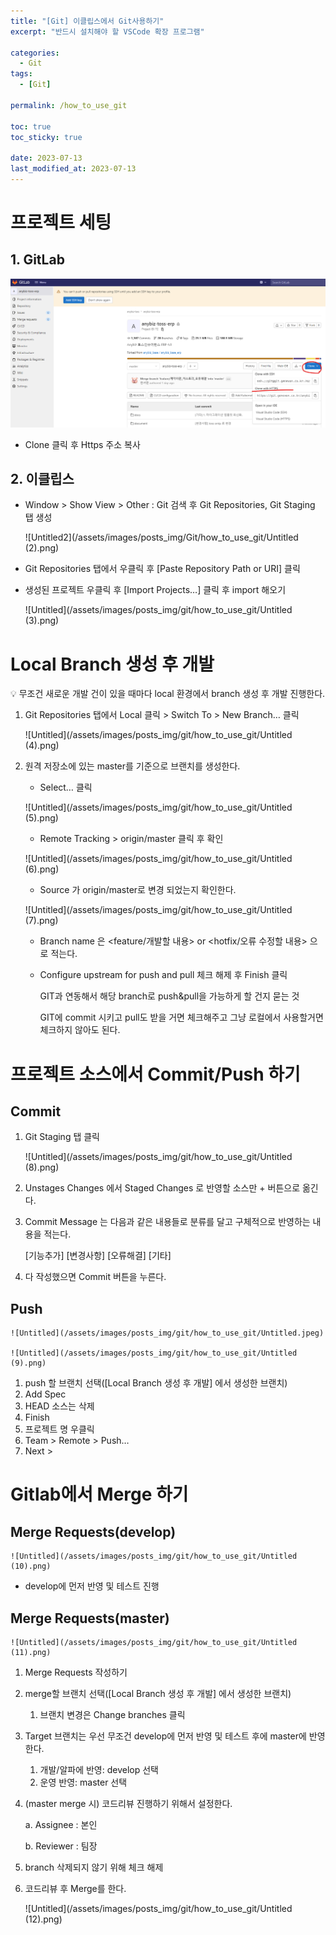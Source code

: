 ```yaml
---
title: "[Git] 이클립스에서 Git사용하기"
excerpt: "반드시 설치해야 할 VSCode 확장 프로그램"

categories:
  - Git
tags:
  - [Git]

permalink: /how_to_use_git

toc: true
toc_sticky: true

date: 2023-07-13
last_modified_at: 2023-07-13
---
```

# 프로젝트 세팅

## 1. GitLab

![Untitled](/assets/images/posts_img/Git/how_to_use_git/Untitled.png)

- Clone 클릭 후 Https 주소 복사

## 2. 이클립스

- Window > Show View > Other : Git 검색 후 Git Repositories, Git Staging 탭 생성
    
    ![Untitled2](/assets/images/posts_img/Git/how_to_use_git/Untitled (2).png)
    
- Git Repositories 탭에서 우클릭 후 [Paste Repository Path or URI] 클릭
- 생성된 프로젝트 우클릭 후 [Import Projects…] 클릭 후 import 해오기
    
    ![Untitled](/assets/images/posts_img/git/how_to_use_git/Untitled (3).png)
    

# Local Branch 생성 후 개발

<aside>
💡 무조건 새로운 개발 건이 있을 때마다 local 환경에서 branch 생성 후 개발 진행한다.

</aside>

1. Git Repositories 탭에서 Local 클릭 > Switch To > New Branch… 클릭
    
    ![Untitled](/assets/images/posts_img/git/how_to_use_git/Untitled (4).png)
    
2. 원격 저장소에 있는 master를 기준으로 브랜치를 생성한다.
    - Select… 클릭
    
    ![Untitled](/assets/images/posts_img/git/how_to_use_git/Untitled (5).png)
    
    - Remote Tracking > origin/master 클릭 후 확인
    
    ![Untitled](/assets/images/posts_img/git/how_to_use_git/Untitled (6).png)
    
    - Source 가 origin/master로 변경 되었는지 확인한다.
    
    ![Untitled](/assets/images/posts_img/git/how_to_use_git/Untitled (7).png)
    
    - Branch name 은 <feature/개발할 내용> or <hotfix/오류 수정할 내용> 으로 적는다.
    - Configure upstream for push and pull 체크 해제 후 Finish 클릭
        
        GIT과 연동해서 해당 branch로 push&pull을 가능하게 할 건지 묻는 것
        
        GIT에 commit 시키고 pull도 받을 거면 체크해주고 그냥 로컬에서 사용할거면 체크하지 않아도 된다.
        

# 프로젝트 소스에서 Commit/Push 하기

## Commit

1. Git Staging 탭 클릭
    
    ![Untitled](/assets/images/posts_img/git/how_to_use_git/Untitled (8).png)
    
2. Unstages Changes 에서 Staged Changes 로 반영할 소스만 + 버튼으로 옮긴다.
3. Commit Message 는 다음과 같은 내용들로 분류를 달고 구체적으로 반영하는 내용을 적는다.
    
    [기능추가]
    [변경사항]
    [오류해결]
    [기타]
    
4. 다 작성했으면 Commit 버튼을 누른다.

## Push

    ![Untitled](/assets/images/posts_img/git/how_to_use_git/Untitled.jpeg)

    ![Untitled](/assets/images/posts_img/git/how_to_use_git/Untitled (9).png)

1. push 할 브랜치 선택([Local Branch 생성 후 개발] 에서 생성한 브랜치)
2. Add Spec 
3. HEAD 소스는 삭제
4. Finish
5. 프로젝트 명 우클릭
6. Team > Remote > Push…
7. Next >

# Gitlab에서 Merge 하기

## Merge Requests(develop)

    ![Untitled](/assets/images/posts_img/git/how_to_use_git/Untitled (10).png)

- develop에 먼저 반영 및 테스트 진행

## Merge Requests(master)

    ![Untitled](/assets/images/posts_img/git/how_to_use_git/Untitled (11).png)

1. Merge Requests 작성하기
2. merge할 브랜치 선택([Local Branch 생성 후 개발] 에서 생성한 브랜치)
    1. 브랜치 변경은 Change branches 클릭
3. Target 브랜치는 우선 무조건 develop에 먼저 반영 및 테스트 후에 master에 반영한다.
    1. 개발/알파에 반영: develop 선택
    2. 운영 반영: master 선택
4. (master merge 시) 코드리뷰 진행하기 위해서 설정한다.
    
    a. Assignee : 본인
    
    b. Reviewer : 팀장
    
5. branch 삭제되지 않기 위해 체크 해제
6. 코드리뷰 후 Merge를 한다.
    
    ![Untitled](/assets/images/posts_img/git/how_to_use_git/Untitled (12).png)